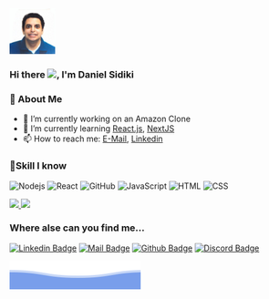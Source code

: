 <img height="80em" src="./HKfErTRt_400x400.jpg"/>

### Hi there <img height="25em" src="https://user-images.githubusercontent.com/1303154/88677602-1635ba80-d120-11ea-84d8-d263ba5fc3c0.gif"/>, I'm Daniel Sidiki


### 🚀 About Me

- 🔭 I’m currently working on an Amazon Clone
- 🌱 I’m currently learning [React.js](https://reactjs.org/), [NextJS](https://nextjs.org/)
- 📫 How to reach me: [E-Mail](mailto:dansidiki@live.com), [Linkedin](https://www.linkedin.com/in/daniel-sidiki-22a326220/)


### 🤹Skill I know

![Nodejs](https://img.shields.io/badge/-Nodejs-black?style=flat-square&logo=Node.js)
![React](https://img.shields.io/badge/-React.JS-black?style=flat-square&logo=react)
![GitHub](https://img.shields.io/badge/-GitHub-black?style=flat-square&logo=Github)
![JavaScript](https://img.shields.io/badge/-JavaScript-black?style=flat-square&logo=javascript)
![HTML](https://img.shields.io/badge/-HTML-black?style=flat-square&logo=html)
![CSS](https://img.shields.io/badge/-CSS-black?style=flat-square&logo=CSS)

<a href="https://github.com/Bhavik-k">
  <img height="150em" src="https://github-readme-stats.vercel.app/api?username=asiangolfer87&show_icons=true&theme=tokyonight&count_private=true" />
  <img height="150em" src="https://github-readme-stats-eight-theta.vercel.app/api/top-langs/?username=asiangolfer87&layout=compact&langs_count=8&theme=tokyonight&hide=html,css" />
</a>

### Where alse can you find me...

[![Linkedin Badge](https://img.shields.io/badge/-LINKEDIN-blue?style=flat-square&logo=Linkedin&logoColor=white&link=https://www.linkedin.com/in/karthiknedunchezhiyan/)](https://www.linkedin.com/in/daniel-sidiki-22a326220/)
[![Mail Badge](https://img.shields.io/badge/-GMAIL-D14836?style=flat-square&logo=Gmail&logoColor=white)](mailto:dansidiki@live.com)
[![Github Badge](https://img.shields.io/badge/-GITHUB-black?style=flat-square&logo=Github&logoColor=white)](https://github.com/asiangolfer87)
[![Discord Badge](https://img.shields.io/badge/-DISCORD-7289da?style=flat-square&logo=discord&logoColor=white)](https://discord.com/users/asiangolfer_87#7610)


![Wave](https://raw.githubusercontent.com/KarthikNedunchezhiyan/KarthikNedunchezhiyan/main/wave.svg)
